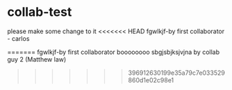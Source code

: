 # collab-test
please make some change to it
<<<<<<< HEAD
fgwlkjf-by first collaborator - carlos

=======
fgwlkjf-by first collaborator
boooooooo sbgjsbjksjvjna by collab guy 2 (Matthew law)
>>>>>>> 396912630199e35a79c7e033529860d1e02c98e1
